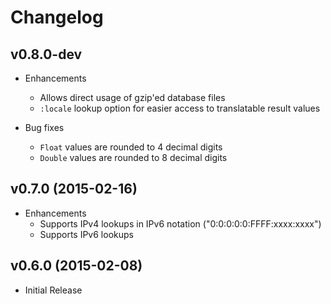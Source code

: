 # Changelog

## v0.8.0-dev

- Enhancements
  - Allows direct usage of gzip'ed database files
  - `:locale` lookup option for easier access to translatable result values

- Bug fixes
  - `Float` values are rounded to 4 decimal digits
  - `Double` values are rounded to 8 decimal digits

## v0.7.0 (2015-02-16)

- Enhancements
  - Supports IPv4 lookups in IPv6 notation ("0:0:0:0:0:FFFF:xxxx:xxxx")
  - Supports IPv6 lookups

## v0.6.0 (2015-02-08)

- Initial Release

